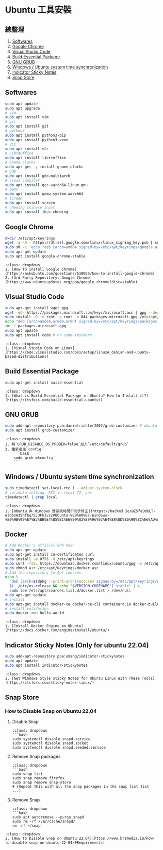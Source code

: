 # Ubuntu 工具安裝



## 總整理

1. [Softwares](#softwares)
2. [Google Chrome](#google-chrome)
3. [Visual Studio Code](#visual-studio-code)
4. [Build Essential Package](#build-essential-package)
5. [GNU GRUB](#gnu-grub)
6. [Windows / Ubuntu system time synchronization](#windows--ubuntu-system-time-synchronization)
7. [Indicator Sticky Notes](#indicator-sticky-notes-only-for-ubuntu-22-04)
8. [Snap Store](#snap-store)

## Softwares

```bash
sudo apt update
sudo apt upgrade
# vim
sudo apt install vim
# git
sudo apt install git
# python3
sudo apt install python3-pip
sudo apt install python3-venv
# VLC
sudo apt install vlc
# LibreOffice
sudo apt install libreoffice
# Gnome clocks
sudo apt-get -y install gnome-clocks
# gdb
sudo apt install gdb-multiarch
# cross compiler
sudo apt install gcc-aarch64-linux-gnu
# qemu
sudo apt install qemu-system-aarch64
# screen
sudo apt install screen
# chewing chinese input
sudo apt install ibus-chewing
```

## Google Chrome

```bash
mkdir /etc/apt/keyrings
wget -q -O - https://dl-ssl.google.com/linux/linux_signing_key.pub | sudo tee /etc/apt/keyrings/google.asc >/dev/null
sudo sh -c 'echo "deb [arch=amd64 signed-by=/etc/apt/keyrings/google.asc] http://dl.google.com/linux/chrome/deb/ stable main" >> /etc/apt/sources.list.d/google.list'
sudo apt-get update 
sudo apt install google-chrome-stable
```

```{seealso}
:class: dropdown
1. [How to install Google Chrome](https://askubuntu.com/questions/510056/how-to-install-google-chrome)
2. [3rd Party Repository: Google Chrome](https://www.ubuntuupdates.org/ppa/google_chrome?dist=stable)
```

## Visual Studio Code

```bash
sudo apt-get install wget gpg
wget -qO- https://packages.microsoft.com/keys/microsoft.asc | gpg --dearmor > packages.microsoft.gpg
sudo install -D -o root -g root -m 644 packages.microsoft.gpg /etc/apt/keyrings/packages.microsoft.gpg
echo "deb [arch=amd64,arm64,armhf signed-by=/etc/apt/keyrings/packages.microsoft.gpg] https://packages.microsoft.com/repos/code stable main" |sudo tee /etc/apt/sources.list.d/vscode.list > /dev/null
rm -f packages.microsoft.gpg
sudo apt update
sudo apt install code # or code-insiders
```

```{seealso}
:class: dropdown
1. [Visual Studio Code on Linux](https://code.visualstudio.com/docs/setup/linux#_debian-and-ubuntu-based-distributions)
```

## Build Essential Package

```bash
sudo apt-get install build-essential
```

```{seealso}
:class: dropdown
1. [What is Build Essential Package in Ubuntu? How to Install it?](https://itsfoss.com/build-essential-ubuntu/)
```

## GNU GRUB

```bash
sudo add-apt-repository ppa:danielrichter2007/grub-customizer # ubuntu 24.04 need to add ppa
sudo apt install grub-customizer
```

```{admonition} 當 GRUB 找不到 Windows 的解決辦法
:class: dropdown
1. 將`GRUB_DISABLE_OS_PROBER=false`加入`/etc/default/grub`
2. 重新產生`config`
    ```bash
    sudo grub-mkconfig
    ```
```

## Windows / Ubuntu system time synchronization

```bash
sudo timedatectl set-local-rtc 1 --adjust-system-clock
# validate setting, RTC in local TZ: yes
timedatectl | grep local
```

```{seealso}
:class: dropdown
1. [Ubuntu 與 Windows 雙系統時間不同步修正](https://hackmd.io/@Z5feOdXLT-eld5sA3Shfbg/SJUFkZv22#Ubuntu-%E8%88%87-Windows-%E9%9B%99%E7%B3%BB%E7%B5%B1%E6%99%82%E9%96%93%E4%B8%8D%E5%90%8C%E6%AD%A5%E4%BF%AE%E6%AD%A3)
```

## Docker

```bash
# Add Docker's official GPG key:
sudo apt-get update
sudo apt-get install ca-certificates curl
sudo install -m 0755 -d /etc/apt/keyrings
sudo curl -fsSL https://download.docker.com/linux/ubuntu/gpg -o /etc/apt/keyrings/docker.asc
sudo chmod a+r /etc/apt/keyrings/docker.asc
# Add the repository to Apt sources:
echo \
  "deb [arch=$(dpkg --print-architecture) signed-by=/etc/apt/keyrings/docker.asc] https://download.docker.com/linux/ubuntu \
  $(. /etc/os-release && echo "$VERSION_CODENAME") stable" | \
  sudo tee /etc/apt/sources.list.d/docker.list > /dev/null
sudo apt-get update
# install
sudo apt-get install docker-ce docker-ce-cli containerd.io docker-buildx-plugin docker-compose docker-compose-plugin
# install validation
sudo docker run hello-world
```

```{seealso}
:class: dropdown
1. [Install Docker Engine on Ubuntu](https://docs.docker.com/engine/install/ubuntu/)
```

## Indicator Sticky Notes (Only for ubuntu 22.04)

```bash
sudo add-apt-repository ppa:umang/indicator-stickynotes
sudo apt update
sudo apt install indicator-stickynotes
```

```{seealso}
:class: dropdown
1. [Get Windows Style Sticky Notes for Ubuntu Linux With These Tools](https://itsfoss.com/sticky-notes-linux/)
```

## Snap Store

### How to Disable Snap on Ubuntu 22.04

1. Disable Snap

    ```{note}
    :class: dropdown
    ```bash
    sudo systemctl disable snapd.service
    sudo systemctl disable snapd.socket
    sudo systemctl disable snapd.seeded.service
    ```

2. Remove Snap packages

    ```{note}
    :class: dropdown
    ```bash
    sudo snap list
    sudo snap remove firefox
    sudo snap remove snap-store
    # (Repeat this with all the snap packages in the snap list list ...)
    ```

3. Remove Snap

    ```{note}
    :class: dropdown
    ```bash
    sudo apt autoremove --purge snapd
    sudo rm -rf /var/cache/snapd/
    rm -rf ~/snap
    ```

```{seealso}
:class: dropdown
1. [How to Disable Snap on Ubuntu 22.04](https://www.brsmedia.in/how-to-disable-snap-on-ubuntu-22-04/#Requirements)
```
